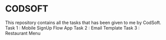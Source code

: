 # CODSOFT
This repository contains all the tasks that has been given to me by CodSoft. 
Task 1 : Mobile SignUp Flow App
Task 2 : Email Template
Task 3 : Restaurant Menu 
